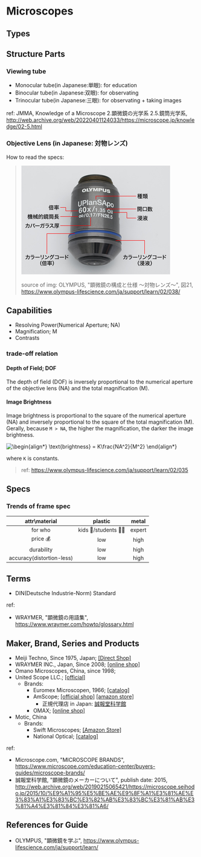 # Microscopes

## Types

## Structure Parts

### Viewing tube

- Monocular tube(in Japanese:単眼): for education
- Binocular tube(in Japanese:双眼): for observating
- Trinocular tube(in Japanese:三眼): for observating + taking images

ref: JMMA, Knowledge of a Microscope 2.顕微鏡の光学系 2.5.鏡筒光学系, http://web.archive.org/web/20220401124033/https://microscope.jp/knowledge/02-5.html

### Objective Lens (in Japanese: 対物レンズ)

How to read the specs:

> !["顕微鏡の構成と仕様 ～対物レンズ～", 図21](img/objectiveLens_spec_cite__www.olympus-lifescience.com_ja_support_learn_02_038__img_20.jpg)
>
> source of img: OLYMPUS, "顕微鏡の構成と仕様 ～対物レンズ～", 図21, https://www.olympus-lifescience.com/ja/support/learn/02/038/

## Capabilities

- Resolving Power(Numerical Aperture; NA)
- Magnification; M
- Contrasts

### trade-off relation

#### Depth of Field; DOF

The depth of field (DOF) is inversely proportional to the numerical aperture of the objective lens (NA) and the total magnification (M).

#### Image Brightness

Image brightness is proportional to the square of the numerical aperture (NA) and inversely proportional to the square of the total magnification (M). Gerally, because `M > NA`, the higher the magnification, the darker the image brightness.

![\begin{align*}
\text{brightness} = K\frac{NA^2}{M^2} 
\end{align*}
](https://render.githubusercontent.com/render/math?math=%5Ccolor%7Bblack%7D%5Cdisplaystyle+%5Cbegin%7Balign%2A%7D%0A%5Ctext%7Bbrightness%7D+%3D+K%5Cfrac%7BNA%5E2%7D%7BM%5E2%7D+%0A%5Cend%7Balign%2A%7D%0A)

where `K` is constants.

> ref: https://www.olympus-lifescience.com/ja/support/learn/02/035

## Specs

### Trends of frame spec

|attr\material|plastic|metal|
|:-:|:-:|:-:|
|for who|kids :child:/students :student: |expert |
|price :moneybag: |low|high|
|durability|low|high|
|accuracy(distortion-less)|low|high|

## Terms

- DIN(Deutsche Industrie-Norm) Standard 

ref:
- WRAYMER, "顕微鏡の用語集", https://www.wraymer.com/howto/glossary.html

## Maker, Brand, Series and Products

- Meiji Techno, Since 1975, Japan; [[Direct Shop]](http://shop.meijitechno.jp/index.html)
- WRAYMER INC., Japan, Since 2008; [[online shop]](https://www.wraymer.com/shop.html)
- Omano Microscopes, China, since 1998;
- United Scope LLC.; [[official]](https://www.unitedscope.com/brands)
  - Brands: 
    - Euromex Microscopen, 1966; [[catalog]](https://www.euromex.com/en/products/products/upright-microscopes/education-upright-microscopes/)
    - AmScope; [[official shop]](https://amscope.com/collections/compound-microscopes) [[amazon store]](https://www.amazon.com/stores/page/352042C3-4DFD-4EF8-A88A-75D1A1697223?ingress=2&visitId=8f0b717d-4588-421e-ad92-cf96ad85931c&ref_=ast_bln)
      - 正規代理店 in Japan: [誠報堂科学館](https://microscope.seihodo.jp/)
    - OMAX; [[online shop]](https://omaxmicroscope.com/compound-microscopes.html?dir=asc&limit=36&order=price)
- Motic, China
  - Brands: 
    - Swift Microscopes; [[Amazon Store]](https://www.amazon.co.jp/stores/page/BEC8886A-1124-41AC-A09C-F4487112C0CA?ingress=2&visitId=a9b34bf8-400b-40a1-96ff-d45dc8a15eb7&ref_=ast_bln)
    - National Optical; [[catalog]](https://nationaloptical.com/products/compound-microscopes) 
    
ref:
- Microscope.com, "MICROSCOPE BRANDS", https://www.microscope.com/education-center/buyers-guides/microscope-brands/
- 誠報堂科学館, "顕微鏡のメーカーについて", publish date: 2015,
http://web.archive.org/web/20190215065421/https://microscope.seihodo.jp/2015/10/%E9%A1%95%E5%BE%AE%E9%8F%A1%E3%81%AE%E3%83%A1%E3%83%BC%E3%82%AB%E3%83%BC%E3%81%AB%E3%81%A4%E3%81%84%E3%81%A6/

## References for Guide

- OLYMPUS, "顕微鏡を学ぶ", https://www.olympus-lifescience.com/ja/support/learn/
